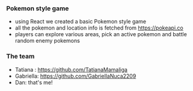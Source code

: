 ### Pokemon style game

- using React we created a basic Pokemon style game
- all the pokemon and location info is fetched from https://pokeapi.co
- players can explore various areas, pick an active pokemon and battle random enemy pokemons

### The team

- Tatiana : https://github.com/TatianaMamaliga
- Gabriella: https://github.com/GabriellaNuca2209
- Dan: that's me!
